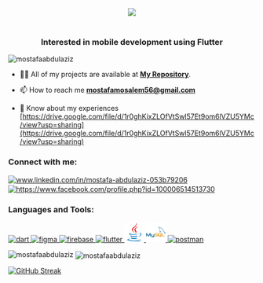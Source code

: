 <div align="center">
    <img src="https://readme-typing-svg.herokuapp.com/?font=Righteous&size=35&center=true&vCenter=true&width=500&height=70&duration=4000&lines=Hi+There!+👋;+I'm+Mosafa+Abdel+Aziz!+😎;" />
</div>

<br>
<h3 align="center">Interested in mobile development using Flutter</h3>

<p align="left"> <img src="https://komarev.com/ghpvc/?username=mostafaabdulaziz&label=Profile%20views&color=0e75b6&style=flat" alt="mostafaabdulaziz" /> </p>

- 👨‍💻 All of my projects are available at **[My Repository](https://github.com/MostafaAbdulaziz?tab=repositories)**.

- 📫 How to reach me **mostafamosalem56@gmail.com**

- 📄 Know about my experiences [https://drive.google.com/file/d/1r0ghKixZLOfVtSwl57Et9om6lVZU5YMc/view?usp=sharing](https://drive.google.com/file/d/1r0ghKixZLOfVtSwl57Et9om6lVZU5YMc/view?usp=sharing)

<h3 align="left">Connect with me:</h3>
<p align="left">
<a href="https://linkedin.com/in/www.linkedin.com/in/mostafa-abdulaziz-053b79206" target="blank"><img align="center" src="https://raw.githubusercontent.com/rahuldkjain/github-profile-readme-generator/master/src/images/icons/Social/linked-in-alt.svg" alt="www.linkedin.com/in/mostafa-abdulaziz-053b79206" height="30" width="40" /></a>
<a href="https://fb.com/https://www.facebook.com/profile.php?id=100006514513730" target="blank"><img align="center" src="https://raw.githubusercontent.com/rahuldkjain/github-profile-readme-generator/master/src/images/icons/Social/facebook.svg" alt="https://www.facebook.com/profile.php?id=100006514513730" height="30" width="40" /></a>
</p>

<h3 align="left">Languages and Tools:</h3>
<p align="left"> <a href="https://dart.dev" target="_blank" rel="noreferrer"> <img src="https://www.vectorlogo.zone/logos/dartlang/dartlang-icon.svg" alt="dart" width="40" height="40"/> </a> <a href="https://www.figma.com/" target="_blank" rel="noreferrer"> <img src="https://www.vectorlogo.zone/logos/figma/figma-icon.svg" alt="figma" width="40" height="40"/> </a> <a href="https://firebase.google.com/" target="_blank" rel="noreferrer"> <img src="https://www.vectorlogo.zone/logos/firebase/firebase-icon.svg" alt="firebase" width="40" height="40"/> </a> <a href="https://flutter.dev" target="_blank" rel="noreferrer"> <img src="https://www.vectorlogo.zone/logos/flutterio/flutterio-icon.svg" alt="flutter" width="40" height="40"/> </a> <a href="https://www.java.com" target="_blank" rel="noreferrer"> <img src="https://raw.githubusercontent.com/devicons/devicon/master/icons/java/java-original.svg" alt="java" width="40" height="40"/> </a> <a href="https://www.mysql.com/" target="_blank" rel="noreferrer"> <img src="https://raw.githubusercontent.com/devicons/devicon/master/icons/mysql/mysql-original-wordmark.svg" alt="mysql" width="40" height="40"/> </a> <a href="https://postman.com" target="_blank" rel="noreferrer"> <img src="https://www.vectorlogo.zone/logos/getpostman/getpostman-icon.svg" alt="postman" width="40" height="40"/> </a> </p>

<p><img align="left" src="https://github-readme-stats.vercel.app/api/top-langs?username=mostafaabdulaziz&show_icons=true&locale=en&layout=compact" alt="mostafaabdulaziz" /></p>

<p>&nbsp;<img align="center" src="https://github-readme-stats.vercel.app/api?username=mostafaabdulaziz&show_icons=true&locale=en" alt="mostafaabdulaziz" /></p>

<a href="https://git.io/streak-stats"><img src="https://github-readme-streak-stats.herokuapp.com?user=MostafaAbdulaziz&theme=dark&hide_border=true&border_radius=3.3&short_numbers=true&date_format=M%20j%5B%2C%20Y%5D&card_width=600" alt="GitHub Streak" /></a>
